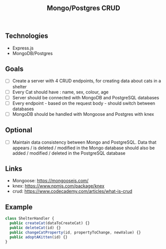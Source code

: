 <h2 align="center">Mongo/Postgres CRUD</h2>

<br>

## Technologies

- Express.js
- MongoDB/Postgres

## Goals

- [ ] Create a server with 4 CRUD endpoints, for creating data about cats in a shelter
- [ ] Every Cat should have : name, sex, colour, age
- [ ] Server should be connected with MongoDB and PostgreSQL databases
- [ ] Every endpoint - based on the request body - should switch between databases
- [ ] MongoDB should be handled with Mongoose and Postgres with knex

## Optional

- [ ] Maintain data consistency between Mongo and PostgreSQL. Data that appears / is deleted / modified in the Mongo database should also be added / modified / deleted in the PostgreSQL database

## Links

- Mongoose: https://mongoosejs.com/
- knex: https://www.npmjs.com/package/knex
- crud: https://www.codecademy.com/articles/what-is-crud

## Example

```typescript
class ShelterHandler {
  public createCat(dataToCreateCat) {}
  public deleteCat(id) {}
  public changeCatProperty(id, propertyToChange, newValue) {}
  public adoptAKitten(id) {}
}
```
